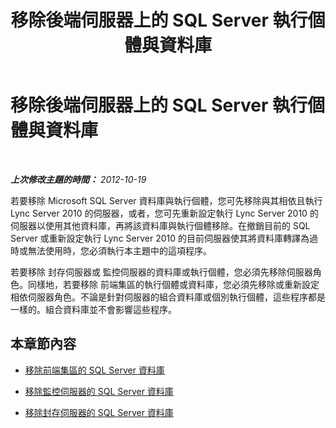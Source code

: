 ﻿---
title: 移除後端伺服器上的 SQL Server 執行個體與資料庫
TOCTitle: 移除後端伺服器上的 SQL Server 執行個體與資料庫
ms:assetid: 32457df9-7dd9-4fca-9362-ea4de26b0296
ms:mtpsurl: https://technet.microsoft.com/zh-tw/library/JJ688016(v=OCS.15)
ms:contentKeyID: 49890011
ms.date: 08/10/2015
mtps_version: v=OCS.15
ms.translationtype: HT
---

# 移除後端伺服器上的 SQL Server 執行個體與資料庫

 

_**上次修改主題的時間：** 2012-10-19_

若要移除 Microsoft SQL Server 資料庫與執行個體，您可先移除與其相依且執行 Lync Server 2010 的伺服器，或者，您可先重新設定執行 Lync Server 2010 的伺服器以使用其他資料庫，再將該資料庫與執行個體移除。在撤銷目前的 SQL Server 或重新設定執行 Lync Server 2010 的目前伺服器使其將資料庫轉譯為過時或無法使用時，您必須執行本主題中的這項程序。

若要移除 封存伺服器或 監控伺服器的資料庫或執行個體，您必須先移除伺服器角色。同樣地，若要移除 前端集區的執行個體或資料庫，您必須先移除或重新設定相依伺服器角色。不論是針對伺服器的組合資料庫或個別執行個體，這些程序都是一樣的。組合資料庫並不會影響這些程序。

## 本章節內容

  - [移除前端集區的 SQL Server 資料庫](remove-the-sql-server-database-for-a-front-end-pool.md)

  - [移除監控伺服器的 SQL Server 資料庫](remove-the-sql-server-database-for-a-monitoring-server.md)

  - [移除封存伺服器的 SQL Server 資料庫](remove-the-sql-server-database-for-an-archiving-server.md)

